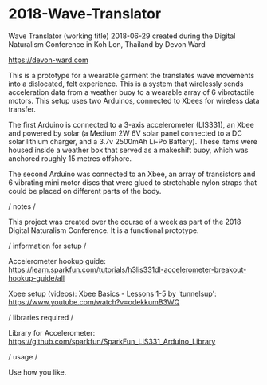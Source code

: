 # 2018-Wave-Translator

Wave Translator (working title)
2018-06-29
created during the Digital Naturalism Conference in Koh Lon, Thailand
by Devon Ward

https://devon-ward.com

This is a prototype for a wearable garment the translates wave movements into a 
dislocated, felt experience. This is a system that wirelessly sends acceleration 
data from a weather buoy to a wearable array of 6 vibrotactile motors. This setup 
uses two Arduinos, connected to Xbees for wireless data transfer. 
                
The first Arduino is connected to a 3-axis accelerometer (LIS331), an Xbee and powered 
by solar (a Medium 2W 6V solar panel connected to a DC solar lithium charger, and 
a 3.7v 2500mAh Li-Po Battery). These items were housed inside a weather box
that served as a makeshift buoy, which was anchored roughly 15 metres offshore.
                
The second Arduino was connected to an Xbee, an array of transistors and 6 vibrating
mini motor discs that were glued to stretchable nylon straps that could be placed on
different parts of the body. 
               
/ notes /  

This project was created over the course of a week as part of the 2018 Digital 
Naturalism Conference. It is a functional prototype.

/ information for setup / 

Accelerometer hookup guide: 
https://learn.sparkfun.com/tutorials/h3lis331dl-accelerometer-breakout-hookup-guide/all

Xbee setup (videos):
Xbee Basics - Lessons 1-5 by 'tunnelsup': 
https://www.youtube.com/watch?v=odekkumB3WQ

/ libraries required / 

Library for Accelerometer: https://github.com/sparkfun/SparkFun_LIS331_Arduino_Library
                
/ usage /   

Use how you like.
                

                
                
